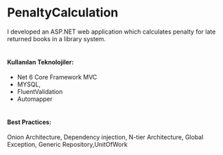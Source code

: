 # PenaltyCalculation
 I developed an ASP.NET web application which calculates penalty for late returned books in a library system.</br></br>
#### Kullanılan Teknolojiler:</br>
* Net 6 Core Framework MVC</br>
* MYSQL,</br>
* FluentValidation</br>
* Automapper</br></br>
#### Best Practices:</br>
Onion Architecture, Dependency injection, N-tier Architecture, Global Exception, Generic Repository,UnitOfWork</br></br>

